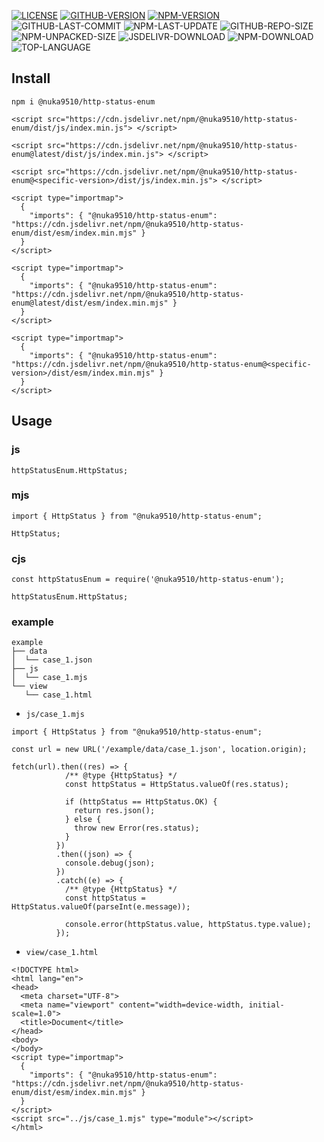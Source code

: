 [![LICENSE][license]][license-url]
[![GITHUB-VERSION][github-version]][github-version-url]
[![NPM-VERSION][npm-version]][npm-version-url]
![GITHUB-LAST-COMMIT][github-last-commit]
![NPM-LAST-UPDATE][npm-last-update]
![GITHUB-REPO-SIZE][github-repo-size]
![NPM-UNPACKED-SIZE][npm-unpacked-size]
![JSDELIVR-DOWNLOAD][jsdelivr-download]
![NPM-DOWNLOAD][npm-download]
![TOP-LANGUAGE][top-language]

[license]: https://img.shields.io/npm/l/%40nuka9510%2Fhttp-status-enum
[license-url]: https://github.com/nuka9510/http-status-enum/blob/main/LICENSE

[github-version]: https://img.shields.io/github/package-json/v/nuka9510/http-status-enum?logo=github
[github-version-url]: https://github.com/nuka9510/http-status-enum

[npm-version]: https://img.shields.io/npm/v/%40nuka9510%2Fhttp-status-enum?logo=npm
[npm-version-url]: https://www.npmjs.com/package/@nuka9510/http-status-enum

[github-last-commit]: https://img.shields.io/github/last-commit/nuka9510/http-status-enum?logo=github

[npm-last-update]: https://img.shields.io/npm/last-update/%40nuka9510%2Fhttp-status-enum?logo=npm

[github-repo-size]: https://img.shields.io/github/repo-size/nuka9510/http-status-enum?logo=github

[npm-unpacked-size]: https://img.shields.io/npm/unpacked-size/%40nuka9510%2Fhttp-status-enum?logo=npm

[jsdelivr-download]: https://img.shields.io/jsdelivr/npm/hm/%40nuka9510/http-status-enum?logo=jsdelivr

[npm-download]: https://img.shields.io/npm/dm/%40nuka9510%2Fhttp-status-enum?logo=npm

[top-language]: https://img.shields.io/github/languages/top/nuka9510/http-status-enum

## Install
```
npm i @nuka9510/http-status-enum
```
```
<script src="https://cdn.jsdelivr.net/npm/@nuka9510/http-status-enum/dist/js/index.min.js"> </script>
```
```
<script src="https://cdn.jsdelivr.net/npm/@nuka9510/http-status-enum@latest/dist/js/index.min.js"> </script>
```
```
<script src="https://cdn.jsdelivr.net/npm/@nuka9510/http-status-enum@<specific-version>/dist/js/index.min.js"> </script>
```
```
<script type="importmap">
  {
    "imports": { "@nuka9510/http-status-enum": "https://cdn.jsdelivr.net/npm/@nuka9510/http-status-enum/dist/esm/index.min.mjs" }
  }
</script>
```
```
<script type="importmap">
  {
    "imports": { "@nuka9510/http-status-enum": "https://cdn.jsdelivr.net/npm/@nuka9510/http-status-enum@latest/dist/esm/index.min.mjs" }
  }
</script>
```
```
<script type="importmap">
  {
    "imports": { "@nuka9510/http-status-enum": "https://cdn.jsdelivr.net/npm/@nuka9510/http-status-enum@<specific-version>/dist/esm/index.min.mjs" }
  }
</script>
```
## Usage
### js
```
httpStatusEnum.HttpStatus;
```
### mjs
```
import { HttpStatus } from "@nuka9510/http-status-enum";

HttpStatus;
```
### cjs
```
const httpStatusEnum = require('@nuka9510/http-status-enum');

httpStatusEnum.HttpStatus;
```
### example
```
example
├── data
│  └── case_1.json
├── js
│  └── case_1.mjs
└── view
   └── case_1.html
```
- `js/case_1.mjs`
```
import { HttpStatus } from "@nuka9510/http-status-enum";

const url = new URL('/example/data/case_1.json', location.origin);

fetch(url).then((res) => {
            /** @type {HttpStatus} */
            const httpStatus = HttpStatus.valueOf(res.status);

            if (httpStatus == HttpStatus.OK) {
              return res.json();
            } else {
              throw new Error(res.status);
            }
          })
          .then((json) => {
            console.debug(json);
          })
          .catch((e) => {
            /** @type {HttpStatus} */
            const httpStatus = HttpStatus.valueOf(parseInt(e.message));

            console.error(httpStatus.value, httpStatus.type.value);
          });
```
- `view/case_1.html`
```
<!DOCTYPE html>
<html lang="en">
<head>
  <meta charset="UTF-8">
  <meta name="viewport" content="width=device-width, initial-scale=1.0">
  <title>Document</title>
</head>
<body>
</body>
<script type="importmap">
  {
    "imports": { "@nuka9510/http-status-enum": "https://cdn.jsdelivr.net/npm/@nuka9510/http-status-enum/dist/esm/index.min.mjs" }
  }
</script>
<script src="../js/case_1.mjs" type="module"></script>
</html>
```